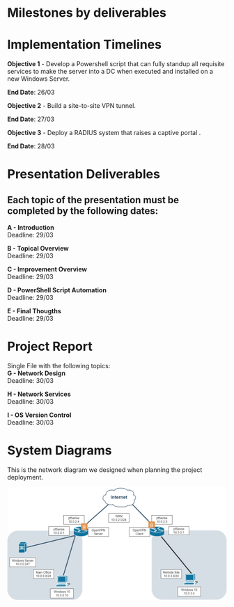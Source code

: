 # Milestones by deliverables



# Implementation Timelines

**Objective 1** - Develop a Powershell script that can fully standup all requisite services to make the server into a DC when executed and installed on a new Windows Server.

**End Date**: 26/03



**Objective 2** - Build a site-to-site VPN tunnel.

**End Date**: 27/03



**Objective 3** - Deploy a RADIUS system that raises a captive portal .

**End Date**: 28/03



# Presentation Deliverables

## Each topic of the presentation must be completed by the following dates:
**A - Introduction**<br>
Deadline: 29/03

**B - Topical Overview**<br>
Deadline: 29/03

**C - Improvement Overview**<br>
Deadline: 29/03

**D - PowerShell Script Automation**<br>
Deadline: 29/03

**E - Final Thougths**<br>
Deadline: 29/03


# Project Report
Single File with the following topics:<br>
**G - Network Design**<br>
Deadline: 30/03

**H - Network Services**<br>
Deadline: 30/03

**I - OS Version Control**<br>
Deadline: 30/03


# System Diagrams
This is the network diagram we designed when planning the project deployment.

 ![Network Diagram](images/Top.png) 
